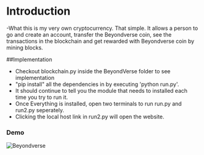 # Introduction
-What this is my very own cryptocurrency. That simple. It allows a person to go and create an account, transfer the Beyondverse coin, see the transactions in the blockchain and get rewarded with Beyondverse coin by mining blocks.

##Implementation
- Checkout blockchain.py inside the BeyondVerse folder to see implementation
- "pip install" all the dependencies in by executing 'python run.py'.
- It should continue to tell you the module that needs to installed each time you try to run it.
- Once Everything is installed, open two terminals to run run.py and run2.py seperately. 
- Clicking the local host link in run2.py will open the website.
 
 ### Demo
 
 ![Beyondverse](https://user-images.githubusercontent.com/61709871/117464141-6008c800-af1e-11eb-8854-0679c0b35cca.gif)


